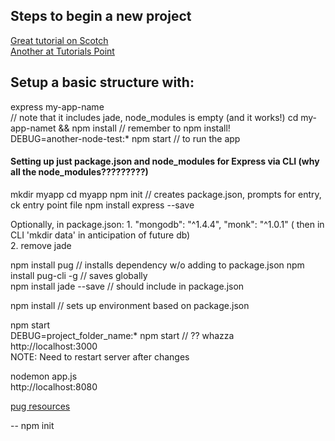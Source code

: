 ## Steps to begin a new project
[Great tutorial on Scotch](https://scotch.io/tutorials/build-a-restful-api-using-node-and-express-4)  
[Another at Tutorials Point](https://www.tutorialspoint.com/nodejs/nodejs_express_framework.htm)  

## Setup a basic structure with:
express my-app-name  
// note that it includes jade, node_modules is empty (and it works!)
cd my-app-namet && npm install         // remember to npm install!  
DEBUG=another-node-test:* npm start    // to run the app


#### Setting up just package.json and node_modules for Express via CLI (why all the node_modules?????????)
mkdir myapp
cd myapp
npm init    // creates package.json, prompts for entry, ck entry point file
npm install express --save     


Optionally, in package.json:
1.
    "mongodb": "^1.4.4",
    "monk": "^1.0.1"
    ( then in CLI 'mkdir data'  in anticipation of future db)  
2.
  remove jade

npm install pug             // installs dependency w/o adding to package.json
npm install pug-cli -g      // saves globally  
npm install jade --save     // should include in package.json  

npm install                 // sets up environment based on package.json  


npm start  
DEBUG=project_folder_name:* npm start       // ?? whazza  
http://localhost:3000  
NOTE: Need to restart server after changes  

nodemon app.js  
http://localhost:8080  


[pug resources](https://www.npmjs.com/package/pug)



--
npm init
